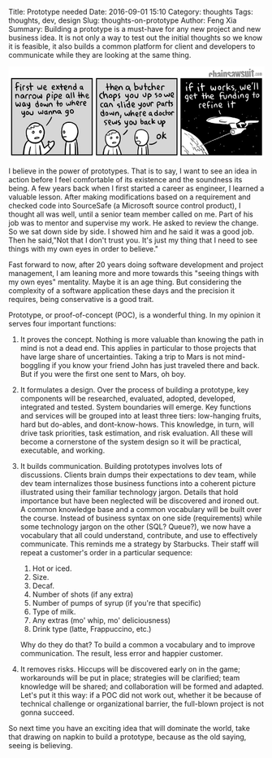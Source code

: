 Title: Prototype needed
Date: 2016-09-01 15:10
Category: thoughts
Tags: thoughts, dev, design
Slug: thoughts-on-prototype
Author: Feng Xia
Summary: Building a prototype is a must-have for any new project
    and new business idea. It is not only a way to test out
    the initial thoughts so we know it is feasible, it also builds a
    common platform for client and developers to communicate while they
    are looking at the same thing.

<img src="images/20150930_transporter.png" class="img-responsive center-block"/>

I believe in the power of prototypes.
That is to say, I want to see an idea in action before
I feel comfortable of its existence and the soundness
its being. A few years back
when I first
started a career as engineer, I learned a valuable lesson.
After making modifications based on a requirement and checked
code into SourceSafe (a Microsoft source control product), I
thought all was well, until a senior team member called on me.
Part of his job was to mentor and supervise my work.
He asked to review
the change. So we sat down side by side. I showed him
and he said it was a good job. Then he said,"Not
that I don't trust you. It's just my thing that I need to see
things with my own eyes in order to believe."

Fast forward to now, after 20 years doing software development
and project management, I am leaning more and more towards
this "seeing things with my own eyes" mentality. Maybe it is
an age thing. But considering the complexity of a
software application these days and the precision it requires,
being conservative is a good trait.

Prototype, or proof-of-concept (POC), is a wonderful
thing. In my opinion it serves four important functions:

1. <span class="myhighlight">It proves the concept</span>.
Nothing is more valuable than knowing
the path in mind is not a dead end. This applies in particular to
those projects that have large share of uncertainties. Taking
a trip to Mars is not mind-boggling if you know your friend
John has just traveled there and back. But if you were the first
one sent to Mars, oh boy.

2. <span class="myhighlight">It formulates a design</span>.
Over the process of building a prototype, key
components will be researched, evaluated, adopted,
developed, integrated and tested. System boundaries will emerge. Key
functions and services will be grouped into at least three tiers:
low-hanging fruits, hard but do-ables, and dont-know-hows.
This knowledge, in turn,  will drive task
priorities, task estimation, and risk evaluation.
All these will become a cornerstone of the system design so it will be
practical, executable, and working.


3. <span class="myhighlight">It builds communication</span>.
Building prototypes involves lots of
discussions. Clients brain dumps their expectations to dev team, while
dev team internalizes those business functions into
a coherent picture illustrated using their familiar technology jargon.
Details that hold importance but have been neglected will be discovered
and ironed out. A common knowledge base
and a common vocabulary will be built over the course. Instead of
business syntax on one side (requirements)
while some technology jargon on
the other (SQL? Queue?), we now have a vocabulary that all
could understand, contribute, and use to effectively communicate.
This reminds me a strategy by Starbucks. Their staff will repeat
a customer's order in a particular sequence:

    1. Hot or iced.
    2. Size.
    3. Decaf.
    4. Number of shots (if any extra)
    5. Number of pumps of syrup (if you're that specific)
    6. Type of milk.
    7. Any extras (mo' whip, mo' deliciousness)
    8. Drink type (latte, Frappuccino, etc.)


    Why do they do that? To build a common a vocabulary and
    to improve communication. The result, less error and happier customer.

4. <span class="myhighlight">It removes risks</span>. Hiccups will be discovered early
on in the game; workarounds will be put in place; strategies
will be clarified; team knowledge will be shared; and collaboration
will be formed and adapted. Let's put it this way: if a POC
did not work out, whether it be because of technical challenge
or organizational barrier, the full-blown project is not gonna succeed.

So next time you have an exciting idea that will dominate the world,
take that drawing on napkin to build a prototype, because as the old saying,
seeing is believing.
